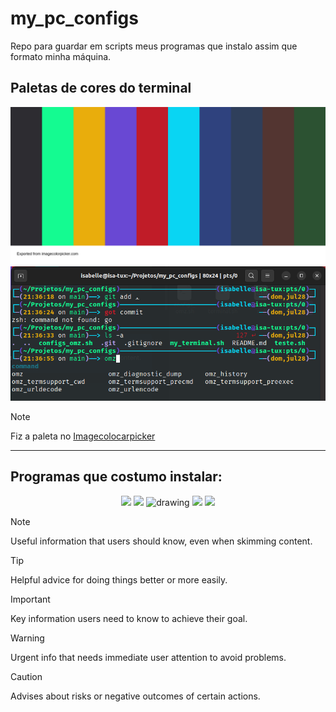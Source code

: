 # my_pc_configs
Repo para guardar em scripts meus programas que instalo assim que formato minha máquina.


## Paletas de cores do terminal 

![paleta de cores](images/terminal.png)
![terminal](images/meu-terminal.png)

> [!NOTE]
> Fiz a paleta no [Imagecolocarpicker](https://imagecolorpicker.com/)
---

## Programas que costumo instalar:

<p align="center">
  <a>
    <img src="https://skillicons.dev/icons?i=git,discord,obsidian,vscode" />
    <img src="https://cdn.iconscout.com/icon/free/png-256/free-spotify-3166423-2641594.png?f=webp" width=52/>
    <img src="https://upload.wikimedia.org/wikipedia/commons/thumb/e/e4/Vivaldi_web_browser_logo.svg/1200px-Vivaldi_web_browser_logo.svg.png" alt="drawing" width="52"/>
    <img src="https://ohmyzsh.s3.amazonaws.com/omz-ansi-github.png" width="80"/>
    <img src="https://i.imgur.com/ZQI2EYz.png" width="170"/>
  </a>
</p>


> [!NOTE]
> Useful information that users should know, even when skimming content.

> [!TIP]
> Helpful advice for doing things better or more easily.

> [!IMPORTANT]
> Key information users need to know to achieve their goal.

> [!WARNING]
> Urgent info that needs immediate user attention to avoid problems.

> [!CAUTION]
> Advises about risks or negative outcomes of certain actions.